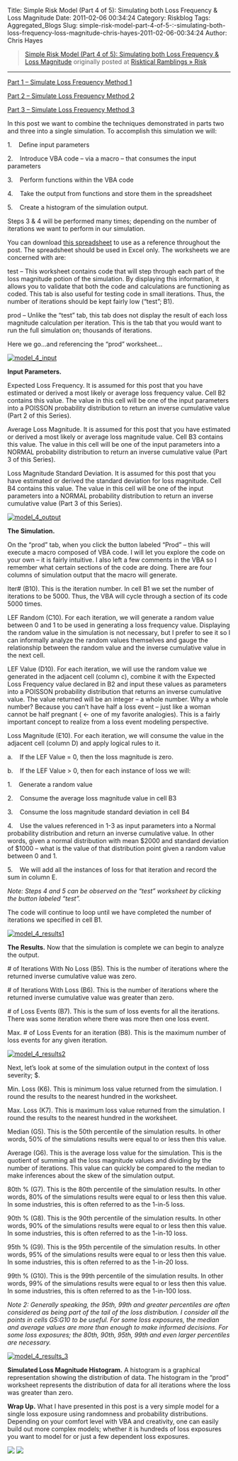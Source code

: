 Title: Simple Risk Model (Part 4 of 5):  Simulating both Loss Frequency & Loss Magnitude
Date: 2011-02-06 00:34:24
Category: Riskblog
Tags: Aggregated_Blogs
Slug: simple-risk-model-part-4-of-5-:-simulating-both-loss-frequency-loss-magnitude-chris-hayes-2011-02-06-00:34:24
Author: Chris Hayes

>[Simple Risk Model (Part 4 of 5):  Simulating both Loss Frequency & Loss Magnitude](http://risktical.com/2011/02/05/simple-risk-model-part-4-of-5-simulating-both-loss-frequency-loss-magnitude/) originally posted at [Risktical Ramblings » Risk](http://risktical.com)
***
[Part 1 – Simulate Loss Frequency Method 1](http://risktical.wordpress.com/2010/10/25/simple-risk-model-part-1-of-5-simulate-loss-frequency-1/)

[Part 2 – Simulate Loss Frequency Method 2](http://risktical.wordpress.com/2010/11/01/simple-risk-model-part-2-of-5-simulate-loss-frequency-2/)

[Part 3 – Simulate Loss Frequency Method 3](http://risktical.wordpress.com/2010/12/22/simple-risk-model-part-3-of-5-simulate-loss-magnitude/)

In this post we want to combine the techniques demonstrated in parts two and three into a single simulation. To accomplish this simulation we will:

1.    Define input parameters

2.    Introduce VBA code – via a macro – that consumes the input parameters

3.    Perform functions within the VBA code

4.    Take the output from functions and store them in the spreadsheet

5.    Create a histogram of the simulation output.

Steps 3 & 4 will be performed many times; depending on the number of iterations we want to perform in our simulation.

You can download [this spreadsheet](https://docs.google.com/leaf?id=0Bz8cH-U2GOVTMmMyOTQ2ZTktM2VhZS00NGJkLThhYzAtMzkwM2JiZjNhZjNk&hl=en&authkey=CM71zP4D) to use as a reference throughout the post. The spreadsheet should be used in Excel only. The worksheets we are concerned with are:

test – This worksheet contains code that will step through each part of the loss magnitude potion of the simulation. By displaying this information, it allows you to validate that both the code and calculations are functioning as coded. This tab is also useful for testing code in small iterations. Thus, the number of iterations should be kept fairly low (“test”; B1).

prod – Unlike the “test” tab, this tab does not display the result of each loss magnitude calculation per iteration. This is the tab that you would want to run the full simulation on; thousands of iterations.

Here we go…and referencing the “prod” worksheet…

[![](http://risktical.files.wordpress.com/2011/02/model_4_input.jpg?w=450 "model_4_input")](http://risktical.files.wordpress.com/2011/02/model_4_input.jpg)

**Input Parameters.**

Expected Loss Frequency. It is assumed for this post that you have estimated or derived a most likely or average loss frequency value. Cell B2 contains this value. The value in this cell will be one of the input parameters into a POISSON probability distribution to return an inverse cumulative value (Part 2 of this Series).

Average Loss Magnitude. It is assumed for this post that you have estimated or derived a most likely or average loss magnitude value. Cell B3 contains this value. The value in this cell will be one of the input parameters into a NORMAL probability distribution to return an inverse cumulative value (Part 3 of this Series).

Loss Magnitude Standard Deviation. It is assumed for this post that you have estimated or derived the standard deviation for loss magnitude. Cell B4 contains this value. The value in this cell will be one of the input parameters into a NORMAL probability distribution to return an inverse cumulative value (Part 3 of this Series).

[![](http://risktical.files.wordpress.com/2011/02/model_4_output.jpg?w=450 "model_4_output")](http://risktical.files.wordpress.com/2011/02/model_4_output.jpg)

**The Simulation.**

On the “prod” tab, when you click the button labeled “Prod” – this will execute a macro composed of VBA code. I will let you explore the code on your own – it is fairly intuitive. I also left a few comments in the VBA so I remember what certain sections of the code are doing. There are four columns of simulation output that the macro will generate.

Iter\# (B10). This is the iteration number. In cell B1 we set the number of iterations to be 5000. Thus, the VBA will cycle through a section of its code 5000 times.

LEF Random (C10). For each iteration, we will generate a random value between 0 and 1 to be used in generating a loss frequency value. Displaying the random value in the simulation is not necessary, but I prefer to see it so I can informally analyze the random values themselves and gauge the relationship between the random value and the inverse cumulative value in the next cell.

LEF Value (D10). For each iteration, we will use the random value we generated in the adjacent cell (column c), combine it with the Expected Loss Frequency value declared in B2 and input these values as parameters into a POISSON probability distribution that returns an inverse cumulative value. The value returned will be an integer – a whole number. Why a whole number? Because you can’t have half a loss event – just like a woman cannot be half pregnant ( \<- one of my favorite analogies). This is a fairly important concept to realize from a loss event modeling perspective.

Loss Magnitude (E10). For each iteration, we will consume the value in the adjacent cell (column D) and apply logical rules to it.

a.    If the LEF Value = 0, then the loss magnitude is zero.

b.    If the LEF Value \> 0, then for each instance of loss we will:

1.    Generate a random value

2.    Consume the average loss magnitude value in cell B3

3.    Consume the loss magnitude standard deviation in cell B4

4.    Use the values referenced in 1-3 as input parameters into a Normal probability distribution and return an inverse cumulative value. In other words, given a normal distribution with mean \$2000 and standard deviation of \$1000 – what is the value of that distribution point given a random value between 0 and 1.

5.    We will add all the instances of loss for that iteration and record the sum in column E.

*Note: Steps 4 and 5 can be observed on the “test” worksheet by clicking the button labeled “test”.*

The code will continue to loop until we have completed the number of iterations we specified in cell B1.

[![](http://risktical.files.wordpress.com/2011/02/model_4_results1.jpg?w=450 "model_4_results1")](http://risktical.files.wordpress.com/2011/02/model_4_results1.jpg)

**The Results.** Now that the simulation is complete we can begin to analyze the output.

\# of Iterations With No Loss (B5). This is the number of iterations where the returned inverse cumulative value was zero.

\# of Iterations With Loss (B6). This is the number of iterations where the returned inverse cumulative value was greater than zero.

\# of Loss Events (B7). This is the sum of loss events for all the iterations. There was some iteration where there was more then one loss event.

Max. \# of Loss Events for an iteration (B8). This is the maximum number of loss events for any given iteration.

[![](http://risktical.files.wordpress.com/2011/02/model_4_results2.jpg?w=450&h=138 "model_4_results2")](http://risktical.files.wordpress.com/2011/02/model_4_results2.jpg)

Next, let’s look at some of the simulation output in the context of loss severity; \$.

Min. Loss (K6). This is minimum loss value returned from the simulation. I round the results to the nearest hundred in the worksheet.

Max. Loss (K7). This is maximum loss value returned from the simulation. I round the results to the nearest hundred in the worksheet.

Median (G5). This is the 50th percentile of the simulation results. In other words, 50% of the simulations results were equal to or less then this value.

Average (G6). This is the average loss value for the simulation. This is the quotient of summing all the loss magnitude values and dividing by the number of iterations. This value can quickly be compared to the median to make inferences about the skew of the simulation output.

80th % (G7). This is the 80th percentile of the simulation results. In other words, 80% of the simulations results were equal to or less then this value. In some industries, this is often referred to as the 1-in-5 loss.

90th % (G8). This is the 90th percentile of the simulation results. In other words, 90% of the simulations results were equal to or less then this value. In some industries, this is often referred to as the 1-in-10 loss.

95th % (G9). This is the 95th percentile of the simulation results. In other words, 95% of the simulations results were equal to or less then this value. In some industries, this is often referred to as the 1-in-20 loss.

99th % (G10). This is the 99th percentile of the simulation results. In other words, 99% of the simulations results were equal to or less then this value. In some industries, this is often referred to as the 1-in-100 loss.

*Note 2: Generally speaking, the 95th, 99th and greater percentiles are often considered as being part of the tail of the loss distribution. I consider all the points in cells G5:G10 to be useful. For some loss exposures, the median and average values are more than enough to make informed decisions. For some loss exposures; the 80th, 90th, 95th, 99th and even larger percentiles are necessary.*

[![](http://risktical.files.wordpress.com/2011/02/model_4_results_3.jpg?w=450&h=262 "model_4_results_3")](http://risktical.files.wordpress.com/2011/02/model_4_results_3.jpg)

**Simulated Loss Magnitude Histogram.** A histogram is a graphical representation showing the distribution of data. The histogram in the “prod” worksheet represents the distribution of data for all iterations where the loss was greater than zero.

**Wrap Up.** What I have presented in this post is a very simple model for a single loss exposure using randomness and probability distributions. Depending on your comfort level with VBA and creativity, one can easily build out more complex models; whether it is hundreds of loss exposures you want to model for or just a few dependent loss exposures.

[![](http://feeds.wordpress.com/1.0/comments/risktical.wordpress.com/361/)](http://feeds.wordpress.com/1.0/gocomments/risktical.wordpress.com/361/) ![](http://stats.wordpress.com/b.gif?host=risktical.com&blog=4314091&post=361&subd=risktical&ref=&feed=1)

